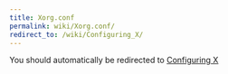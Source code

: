 ```yaml
---
title: Xorg.conf
permalink: wiki/Xorg.conf/
redirect_to: /wiki/Configuring_X/
---
```


You should automatically be redirected to [Configuring X](/wiki/Configuring_X/)
